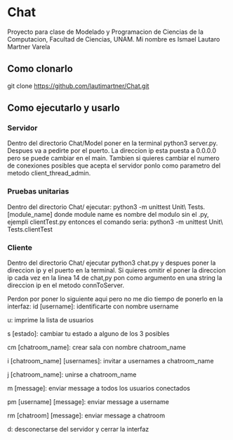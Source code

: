 # Chat
Proyecto para clase de Modelado y Programacion de Ciencias de la Computacion, Facultad de Ciencias, UNAM. 
Mi nombre es Ismael Lautaro Martner Varela
## Como clonarlo
git clone https://github.com/lautimartner/Chat.git
## Como ejecutarlo y usarlo
### Servidor
Dentro del directorio Chat/Model poner en la terminal python3 server.py. Despues va a pedirte por el puerto. La direccion 
ip esta puesta a 0.0.0.0 pero se puede cambiar en el main. Tambien si quieres cambiar el numero de conexiones posibles que 
acepta el servidor ponlo como parametro del metodo client_thread_admin.

### Pruebas unitarias
Dentro del directorio Chat/ ejecutar: python3 -m unittest Unit\ Tests.[module_name] donde module name es nombre del modulo sin el .py,
ejempli clientTest.py entonces el comando seria: python3 -m unittest Unit\ Tests.clientTest

### Cliente
Dentro del directorio Chat/ ejecutar python3 chat.py y despues poner la direccion ip y el puerto en la terminal. Si quieres omitir el poner la direccion ip cada vez
en la linea 14 de chat,py pon como argumento en una string la direccion ip en el metodo connToServer.

Perdon por poner lo siguiente aqui pero no me dio tiempo de ponerlo en la interfaz:
id [username]: identificarte con nombre username

u: imprime la lista de usuarios

s [estado]: cambiar tu estado a alguno de los 3 posibles

cm [chatroom_name]: crear sala con nombre chatroom_name

i [chatroom_name] [usernames]: invitar a usernames a chatroom_name


j [chatroom_name]: unirse a chatroom_name

m [message]: enviar message a todos los usuarios conectados

pm [username] [message]: enviar message a username

rm [chatroom] [message]: enviar message a chatroom

d: desconectarse del servidor y cerrar la interfaz


